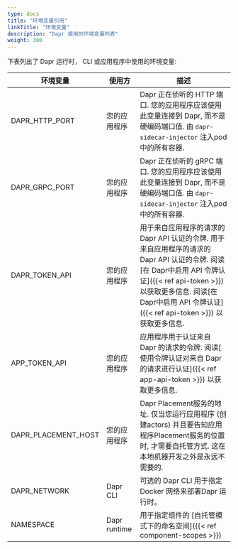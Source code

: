 ```yaml
---
type: docs
title: "环境变量引用"
linkTitle: "环境变量"
description: "Dapr 使用的环境变量列表"
weight: 300
---
```


下表列出了 Dapr 运行时， CLI 或应用程序中使用的环境变量:

| 环境变量                  | 使用方          | 描述                                                                                                                                                                      |
| --------------------- | ------------ | ----------------------------------------------------------------------------------------------------------------------------------------------------------------------- |
| DAPR_HTTP_PORT      | 您的应用程序       | Dapr 正在侦听的 HTTP 端口. 您的应用程序应该使用此变量连接到 Dapr, 而不是硬编码端口值. 由 `dapr-sidecar-injector` 注入pod中的所有容器.                                                                            |
| DAPR_GRPC_PORT      | 您的应用程序       | Dapr 正在侦听的 gRPC 端口. 您的应用程序应该使用此变量连接到 Dapr, 而不是硬编码端口值. 由 `dapr-sidecar-injector` 注入pod中的所有容器.                                                                            |
| DAPR_TOKEN_API      | 您的应用程序       | 用于来自应用程序的请求的 Dapr API 认证的令牌. 用于来自应用程序的请求的 Dapr API 认证的令牌. 阅读[在 Dapr中启用 API 令牌认证]({{< ref api-token >}}) 以获取更多信息. 阅读[在 Dapr中启用 API 令牌认证]({{< ref api-token >}}) 以获取更多信息. |
| APP_TOKEN_API       | 您的应用程序       | 应用程序用于认证来自 Dapr 的请求的令牌. 阅读[ 使用令牌认证对来自 Dapr 的请求进行认证]({{< ref app-api-token >}}) 以获取更多信息.                                                                                 |
| DAPR_PLACEMENT_HOST | 您的应用程序       | Dapr Placement服务的地址. 仅当您运行应用程序 (创建actors) 并且要告知应用程序Placement服务的位置时, 才需要自托管方式. 这在本地机器开发之外是永远不需要的.                                                                        |
| DAPR_NETWORK          | Dapr CLI     | 可选的 Dapr CLI 用于指定 Docker 网络来部署Dapr 运行时。                                                                                                                                 |
| NAMESPACE             | Dapr runtime | 用于指定组件的 [自托管模式下的命名空间]({{< ref component-scopes >}})                                                                                                                     |
